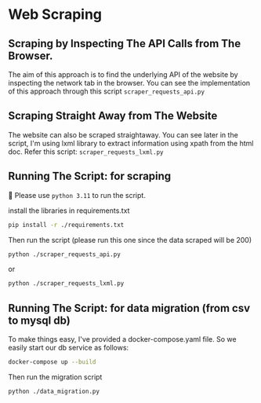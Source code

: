 # Web Scraping

## Scraping by Inspecting The API Calls from The Browser.
The aim of this approach is to find the underlying API of the website by inspecting the network tab in the browser.
You can see the implementation of this approach through this script `scraper_requests_api.py`

## Scraping Straight Away from The Website
The website can also be scraped straightaway. You can see later in the script, I'm using lxml library to extract information using xpath from the html doc. Refer this script: `scraper_requests_lxml.py`

## Running The Script: for scraping
📝 Please use `python 3.11` to run the script.

install the libraries in requirements.txt
```bash
pip install -r ./requirements.txt
```

Then run the script (please run this one since the data scraped will be 200)
```bash
python ./scraper_requests_api.py
```
or
```bash
python ./scraper_requests_lxml.py
```


## Running The Script: for data migration (from csv to mysql db)

To make things easy, I've provided a docker-compose.yaml file. So we easily start our db service as follows:

```bash
docker-compose up --build
```

Then run the migration script
```bash
python ./data_migration.py
```


